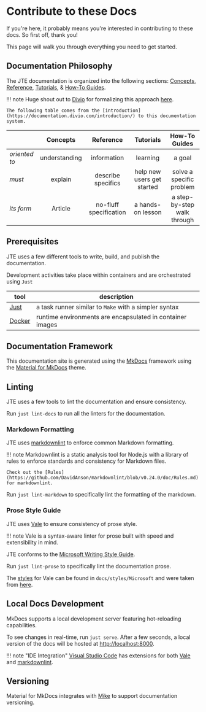 # Contribute to these Docs

If you're here, it probably means you're interested in contributing to these docs.
So first off, thank you!

This page will walk you through everything you need to get started.

## Documentation Philosophy

The JTE documentation is organized into the following sections: [Concepts](../concepts/framework-overview/overview.md), [Reference](../reference/overview.md), [Tutorials](../tutorials/index.md), & [How-To Guides](../how-to/index.md).

!!! note
    Huge shout out to [Divio](https://divio.com) for formalizing this approach [here](https://documentation.divio.com/).

    The following table comes from the [introduction](https://documentation.divio.com/introduction/) to this documentation system.

|               | Concepts      | Reference              | Tutorials                  | How-To Guides               |
|---------------|:-------------:|:----------------------:|:--------------------------:|:---------------------------:|
| *oriented to* | understanding | information            | learning                   | a goal                      |
| *must*        | explain       | describe specifics     | help new users get started | solve a specific problem    |
| *its form*    | Article       | no-fluff specification | a hands-on lesson          | a step-by-step walk through |

## Prerequisites

JTE uses a few different tools to write, build, and publish the documentation.

Development activities take place within containers and are orchestrated using `Just`

| tool | description |
|------|-------------|
| [Just](https://github.com/casey/just) | a task runner similar to `Make` with a simpler syntax |
| [Docker](https://docs.docker.com/get-docker/) | runtime environments are encapsulated in container images |

## Documentation Framework

This documentation site is generated using the [MkDocs](https://www.mkdocs.org/) framework using the [Material for MkDocs](https://squidfunk.github.io/mkdocs-material/) theme.

## Linting

JTE uses a few tools to lint the documentation and ensure consistency.

Run `just lint-docs` to run all the linters for the documentation.

### Markdown Formatting

JTE uses [markdownlint](https://github.com/DavidAnson/markdownlint) to enforce common Markdown formatting.

!!! note
    Markdownlint is a static analysis tool for Node.js with a library of rules to enforce standards and consistency for Markdown files.

    Check out the [Rules](https://github.com/DavidAnson/markdownlint/blob/v0.24.0/doc/Rules.md) for markdownlint. 

Run `just lint-markdown` to specifically lint the formatting of the markdown.

### Prose Style Guide

JTE uses [Vale](https://github.com/errata-ai/vale) to ensure consistency of prose style.

!!! note
    Vale is a syntax-aware linter for prose built with speed and extensibility in mind.

JTE conforms to the [Microsoft Writing Style Guide](https://docs.microsoft.com/en-us/style-guide/welcome/).

Run `just lint-prose` to specifically lint the documentation prose.

The [styles](https://docs.errata.ai/vale/styles) for Vale can be found in `docs/styles/Microsoft` and were taken from [here](https://github.com/errata-ai/Microsoft).

## Local Docs Development

MkDocs supports a local development server featuring hot-reloading capabilities.

To see changes in real-time, run `just serve`.
After a few seconds, a local version of the docs will be hosted at [http://localhost:8000](http://localhost:8000).

!!! note "IDE Integration"
    [Visual Studio Code](https://code.visualstudio.com/) has extensions for both [Vale](https://marketplace.visualstudio.com/items?itemName=errata-ai.vale-server) and [markdownlint](https://marketplace.visualstudio.com/items?itemName=DavidAnson.vscode-markdownlint).

## Versioning

Material for MkDocs integrates with [Mike](https://squidfunk.github.io/mkdocs-material/setup/setting-up-versioning) to support documentation versioning.
